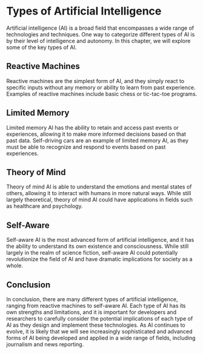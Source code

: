 Types of Artificial Intelligence
===================================================================================================

Artificial intelligence (AI) is a broad field that encompasses a wide range of technologies and techniques. One way to categorize different types of AI is by their level of intelligence and autonomy. In this chapter, we will explore some of the key types of AI.

Reactive Machines
-----------------

Reactive machines are the simplest form of AI, and they simply react to specific inputs without any memory or ability to learn from past experience. Examples of reactive machines include basic chess or tic-tac-toe programs.

Limited Memory
--------------

Limited memory AI has the ability to retain and access past events or experiences, allowing it to make more informed decisions based on that past data. Self-driving cars are an example of limited memory AI, as they must be able to recognize and respond to events based on past experiences.

Theory of Mind
--------------

Theory of mind AI is able to understand the emotions and mental states of others, allowing it to interact with humans in more natural ways. While still largely theoretical, theory of mind AI could have applications in fields such as healthcare and psychology.

Self-Aware
----------

Self-aware AI is the most advanced form of artificial intelligence, and it has the ability to understand its own existence and consciousness. While still largely in the realm of science fiction, self-aware AI could potentially revolutionize the field of AI and have dramatic implications for society as a whole.

Conclusion
----------

In conclusion, there are many different types of artificial intelligence, ranging from reactive machines to self-aware AI. Each type of AI has its own strengths and limitations, and it is important for developers and researchers to carefully consider the potential implications of each type of AI as they design and implement these technologies. As AI continues to evolve, it is likely that we will see increasingly sophisticated and advanced forms of AI being developed and applied in a wide range of fields, including journalism and news reporting.
